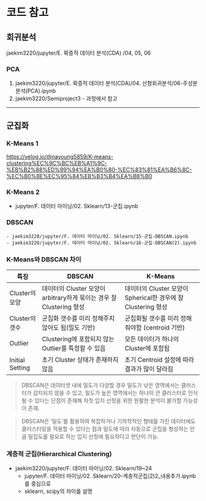 # 코드 참고

## 회귀분석

jaekim3220/jupyter/E. 확증적 데이터 분석(CDA) /04, 05, 06

### PCA
1. jaekim3220/jupyter/E. 확증적 데이터 분석(CDA)/04. 선형회귀분석/06-주성분분석(PCA).ipynb
2. jaekim3220/Semiproject3 - 과정에서 참고

- --------------------

## 군집화

### K-Means 1
https://velog.io/@nayoung5859/K-means-clustering%EC%9C%BC%EB%A1%9C-%EB%B2%88%ED%99%94%EA%B0%80-%EC%83%81%EA%B6%8C-%EC%B0%BE%EC%95%84%EB%B3%B4%EA%B8%B0

### K-Means 2
- jupyter/F. 데이터 마이닝/02. Sklearn/13-군집.ipynb

### DBSCAN
    - jaekim3220/jupyter/F. 데이터 마이닝/02. Sklearn/15-군집-DBSCAN.ipynb
    - jaekim3220/jupyter/F. 데이터 마이닝/02. Sklearn/16-군집-DBSCAN(2).ipynb

### K-Means와 DBSCAN 차이

| 특징 | DBSCAN | K-Means |
| -- | -- | -- |
| Cluster의 모양 | 데이터의 Cluster 모양이 arbitrary하게 묶이는 경우 잘 Clustering 형성 | 데이터의 Cluster 모양이 Spherical한 경우에 잘 Clustering 형성 |
| Cluster의 갯수 | 군집화 갯수를 미리 정해주지 않아도 됨(밀도 기반) | 군집화될 갯수를 미리 정해줘야함 (centroid 기반) |
| Outlier | Clustering에 포함되지 않는 Outlier를 특정할 수 있음 | 모든 데이터가 하나의 Cluster에 포함됨 |
| Initial Setting | 초기 Cluster 상태가 존재하지 않음 | 초기 Centroid 설정에 따라 결과가 많이 달라짐 |

> DBSCAN은 데이터셋 내에 밀도가 다양할 경우 밀도가 낮은 영역에서는 클러스터가 감지되지 않을 수 있고, 밀도가 높은 영역에서는 하나의 큰 클러스터로 인식될 수 있다는 단점이 존재해 자칫 입지 선정을 위한 원활한 분석이 불가할 가능성이 존재.

> DBSCAN은 ‘밀도’를 활용하여 복잡하거나 기하학적인 형태를 가진 데이터에도 클러스터링을 적용할 수 있다는 점과 밀도에 따라 자동으로 군집을 형성하는 만큼 밀집도를 필요로 하는 입지 선정에 필요하다고 판단이 가능.

### 계층적 군집(Hierarchical Clustering)
- jaekim3220/jupyter/F. 데이터 마이닝/02. Sklearn/19~24
    - jupyter/F. 데이터 마이닝/02. Sklearn/20-계층적군집(2)2_내용추가.ipynb 를 중심으로
    - sklearn, scipy의 차이를 설명